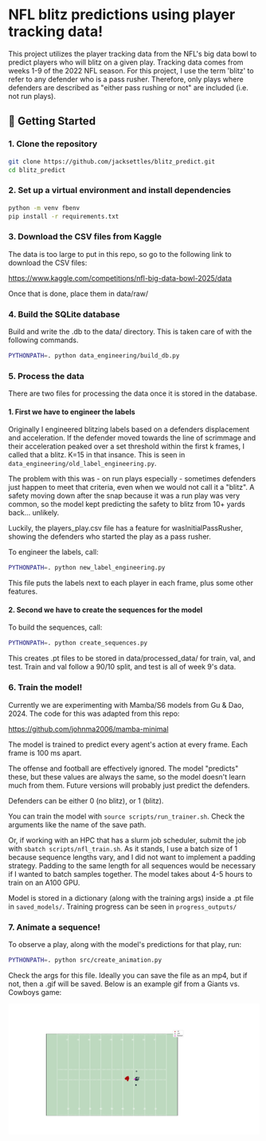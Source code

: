 # NFL blitz predictions using player tracking data!

This project utilizes the player tracking data from the NFL's big data bowl to predict players who will blitz on a given play.
Tracking data comes from weeks 1-9 of the 2022 NFL season. For this project, I use the term 'blitz' to refer to any defender who is a pass rusher. Therefore, only plays where defenders are described as "either pass rushing or not" are included (i.e. not run plays).


## 🚀 Getting Started

### 1. Clone the repository

```bash
git clone https://github.com/jacksettles/blitz_predict.git
cd blitz_predict
```

### 2. Set up a virtual environment and install dependencies

```bash
python -m venv fbenv
pip install -r requirements.txt
```

### 3. Download the CSV files from Kaggle

The data is too large to put in this repo, so go to the following link to download the CSV files:

https://www.kaggle.com/competitions/nfl-big-data-bowl-2025/data

Once that is done, place them in data/raw/

### 4. Build the SQLite database

Build and write the .db to the data/ directory. This is taken care of with the following commands.

```bash
PYTHONPATH=. python data_engineering/build_db.py
```

### 5. Process the data

There are two files for processing the data once it is stored in the database.

#### 1. First we have to engineer the labels

Originally I engineered blitzing labels based on a defenders displacement and acceleration. If the defender moved towards the line of scrimmage and their acceleration peaked over a set threshold within the first k frames, I called that a blitz. K=15 in that insance. This is seen in ```data_engineering/old_label_engineering.py```. 

The problem with this was - on run plays especially - sometimes defenders just happen to meet that criteria, even when we would not call it a "blitz". A safety moving down after the snap because it was a run play was very common, so the model kept predicting the safety to blitz from 10+ yards back... unlikely.

Luckily, the players_play.csv file has a feature for wasInitialPassRusher, showing the defenders who started the play as a pass rusher.

To engineer the labels, call:

```bash
PYTHONPATH=. python new_label_engineering.py
```

This file puts the labels next to each player in each frame, plus some other features.

#### 2. Second we have to create the sequences for the model

To build the sequences, call:

```bash
PYTHONPATH=. python create_sequences.py
```

This creates .pt files to be stored in data/processed_data/ for train, val, and test. Train and val follow a 90/10 split, and test is all of week 9's data.

### 6. Train the model!

Currently we are experimenting with Mamba/S6 models from Gu & Dao, 2024. The code for this was adapted from this repo:

https://github.com/johnma2006/mamba-minimal

The model is trained to predict every agent's action at every frame. Each frame is 100 ms apart.

The offense and football are effectively ignored. The model "predicts" these, but these values are always the same, so the model doesn't learn much from them. Future versions will probably just predict the defenders.

Defenders can be either 0 (no blitz), or 1 (blitz).

You can train the model with ```source scripts/run_trainer.sh```. Check the arguments like the name of the save path.

Or, if working with an HPC that has a slurm job scheduler, submit the job with ```sbatch scripts/nfl_train.sh```.
As it stands, I use a batch size of 1 because sequence lengths vary, and I did not want to implement a padding strategy. Padding to the same length for all sequences would be necessary if I wanted to batch samples together. The model takes about 4-5 hours to train on an A100 GPU.

Model is stored in a dictionary (along with the training args) inside a .pt file in ```saved_models/```.
Training progress can be seen in ```progress_outputs/```

### 7. Animate a sequence!

To observe a play, along with the model's predictions for that play, run:

```bash
PYTHONPATH=. python src/create_animation.py
```

Check the args for this file. Ideally you can save the file as an mp4, but if not, then a .gif will be saved. Below is an example gif from a Giants vs. Cowboys game:

![Alt text](gifs/2022091102-595.gif)